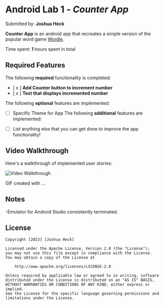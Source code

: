 # Android Lab 1 - *Counter App*

Submitted by: **Joshua Heck**

**Counter App** is an android app that recreates a simple version of the popular word game [Wordle](https://www.nytimes.com/games/wordle/index.html). 

Time spent: **1** hours spent in total

## Required Features

The following **required** functionality is completed:

- [ x ] **Add Counter button to increment number**
- [ x ] **Text that displays incremented number** 

The following **optional** features are implemented:

- [ ] Specific Theme for App
The following **additional** features are implemented:

* [ ] List anything else that you can get done to improve the app functionality!

## Video Walkthrough

Here's a walkthrough of implemented user stories:

<img src='http://i.imgur.com/link/to/your/gif/file.gif' title='Video Walkthrough' width='' alt='Video Walkthrough' />

<!-- Replace this with whatever GIF tool you used! -->
GIF created with ...  
<!-- Recommended tools:
[Kap](https://getkap.co/) for macOS
[ScreenToGif](https://www.screentogif.com/) for Windows
[peek](https://github.com/phw/peek) for Linux. -->

## Notes

-Emulator for Android Studio consistently terminated.

## License

    Copyright [2023] [Joshua Heck]

    Licensed under the Apache License, Version 2.0 (the "License");
    you may not use this file except in compliance with the License.
    You may obtain a copy of the License at

        http://www.apache.org/licenses/LICENSE-2.0

    Unless required by applicable law or agreed to in writing, software
    distributed under the License is distributed on an "AS IS" BASIS,
    WITHOUT WARRANTIES OR CONDITIONS OF ANY KIND, either express or implied.
    See the License for the specific language governing permissions and
    limitations under the License.
